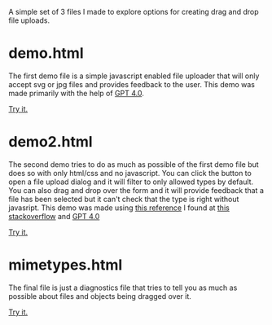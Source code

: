 A simple set of 3 files I made to explore options for creating drag and drop file uploads.

# demo.html
The first demo file is a simple javascript enabled file uploader that will only accept svg or jpg files and provides feedback to the user.
This demo was made primarily with the help of [GPT 4.0](https://chat.openai.com/share/3def4996-89cb-49bf-ac05-17a766776257).

[Try it.](http://htmlpreview.github.io/?https://github.com/amoose136/DragAndDropDemo/blob/main/demo.html)
# demo2.html
The second demo tries to do as much as possible of the first demo file but does so with only html/css and no javascript. You can click the button to open a file upload dialog and it will filter to only allowed types by default. You can also drag and drop over the form and it will provide feedback that a file has been selected but it can't check that the type is right without javasript.
This demo was made using [this reference](https://codepen.io/Scribblerockerz/pen/qdWzJw) I found at [this stackoverflow](https://stackoverflow.com/a/45249452) and [GPT 4.0](https://chat.openai.com/share/3def4996-89cb-49bf-ac05-17a766776257)

[Try it.](http://htmlpreview.github.io/?https://github.com/amoose136/DragAndDropDemo/blob/main/demo2.html)
# mimetypes.html
The final file is just a diagnostics file that tries to tell you as much as possible about files and objects being dragged over it.

[Try it.](http://htmlpreview.github.io/?https://github.com/amoose136/DragAndDropDemo/blob/main/mimetypes.html)
